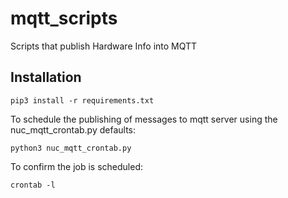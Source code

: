 # mqtt_scripts
Scripts that publish Hardware Info into MQTT

Installation
------------
    pip3 install -r requirements.txt

To schedule the publishing of messages to mqtt server using the nuc_mqtt_crontab.py defaults:

    python3 nuc_mqtt_crontab.py

To confirm the job is scheduled:

    crontab -l




